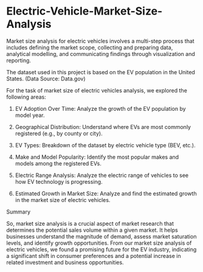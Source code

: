 # Electric-Vehicle-Market-Size-Analysis
Market size analysis for electric vehicles involves a multi-step process that includes defining the market scope, collecting and preparing data, analytical modelling, and communicating findings through visualization and reporting.


The dataset used in this project is based on the EV population in the United States. (Data Source: Data.gov)


For the task of market size of electric vehicles analysis, we explored the following areas:


1. EV Adoption Over Time: Analyze the growth of the EV population by model year.

2. Geographical Distribution: Understand where EVs are most commonly registered (e.g., by county or city).

3. EV Types: Breakdown of the dataset by electric vehicle type (BEV, etc.).

4. Make and Model Popularity: Identify the most popular makes and models among the registered EVs.

5. Electric Range Analysis: Analyze the electric range of vehicles to see how EV technology is progressing.

6. Estimated Growth in Market Size: Analyze and find the estimated growth in the market size of electric vehicles.


Summary

So, market size analysis is a crucial aspect of market research that determines the potential sales volume within a given market. It helps businesses understand the magnitude of demand, assess market saturation levels, and identify growth opportunities. From our market size analysis of electric vehicles, we found a promising future for the EV industry, indicating a significant shift in consumer preferences and a potential increase in related investment and business opportunities.